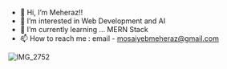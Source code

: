 - 👋 Hi, I’m Meheraz!!
- 👀 I’m interested in Web Development and AI
- 🌱 I’m currently learning ... MERN Stack
- 📫 How to reach me : email - mosaiyebmeheraz@gmail.com 


![IMG_2752](https://github.com/meheraz1100/githuib-user-finder/assets/124299889/f51449a4-55a9-4e57-8d59-f57193a630bd)
